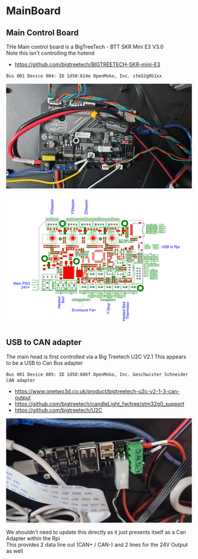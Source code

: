 # MainBoard

## Main Control Board

THe Main control board is a BigTreeTech - BTT SKR Mini E3 V3.0  
Note this isn't controlling the hotend

  * https://github.com/bigtreetech/BIGTREETECH-SKR-mini-E3

```
Bus 001 Device 004: ID 1d50:614e OpenMoko, Inc. stm32g0b1xx
```

![MainBoard1.png](images/MainBoard1.png)

![MainBoard-Wiring1.png](images/MainBoard-Wiring1.png)

## USB to CAN adapter

The main head is first controlled via a Big Treetech U2C V2.1
This appears to be a USB to Can Bus adapter

```
Bus 001 Device 005: ID 1d50:606f OpenMoko, Inc. Geschwister Schneider CAN adapter
```

  * https://www.onetwo3d.co.uk/product/bigtreetech-u2c-v2-1-3-can-output
  * https://github.com/bigtreetech/candleLight_fw/tree/stm32g0_support
  * https://github.com/bigtreetech/U2C

![CanBoard1.png](images/CanBoard1.png)

We shouldn't need to update this directly as it just presents itself as a Can Adapter within the Rpi  
This provides 2 data line out (CAN+ / CAN-) and 2 lines for the 24V Output as well

